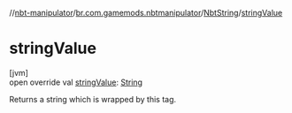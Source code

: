 //[nbt-manipulator](../../../index.md)/[br.com.gamemods.nbtmanipulator](../index.md)/[NbtString](index.md)/[stringValue](string-value.md)

# stringValue

[jvm]\
open override val [stringValue](string-value.md): [String](https://kotlinlang.org/api/latest/jvm/stdlib/kotlin/-string/index.html)

Returns a string which is wrapped by this tag.

